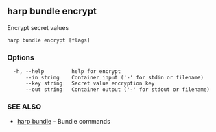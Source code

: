 ## harp bundle encrypt

Encrypt secret values

```
harp bundle encrypt [flags]
```

### Options

```
  -h, --help         help for encrypt
      --in string    Container input ('-' for stdin or filename)
      --key string   Secret value encryption key
      --out string   Container output ('-' for stdout or filename)
```

### SEE ALSO

* [harp bundle](harp_bundle.md)	 - Bundle commands

